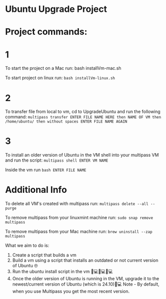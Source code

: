 # Ubuntu Upgrade Project

# Project commands:

# 1
To start the project on a Mac run:
bash installVm-mac.sh 

To start project on linux run:
`bash installVm-linux.sh`

# 2
To transfer file from local to vm, cd to UpgradeUbuntu and run the following command:
`multipass transfer ENTER FILE NAME HERE then NAME OF VM then /home/ubuntu/ then without spaces ENTER FILE NAME AGAIN`

# 3
To install an older version of Ubuntu in the VM shell into your multipass VM and run the  script: 
`multipass shell ENTER VM NAME`

Inside the vm run 
`bash ENTER FILE NAME`

# Additional Info
To delete all VM's created with multipass run:
`multipass delete --all --purge`

To remove multipass from your linuxmint machine run:
`sudo snap remove multipass`

To remove multipass from your Mac machine run:
`brew uninstall --zap multipass`



What we aim to do is:
1. Create a script that builds a vm 
2. Build a vm using a script that installs an outdated or not current version of Ubuntu 🤓
3. Run the ubuntu install script in the vm 👨💻👩💻🧑💻
4. Once the older version of Ubuntu is running in the VM, upgrade it to the newest/current version of Ubuntu (which is 24.10)🎉💻
Note - By default, when you use Multipass you get the most recent version.
